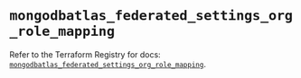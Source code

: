 # `mongodbatlas_federated_settings_org_role_mapping`

Refer to the Terraform Registry for docs: [`mongodbatlas_federated_settings_org_role_mapping`](https://registry.terraform.io/providers/mongodb/mongodbatlas/1.29.0/docs/resources/federated_settings_org_role_mapping).

